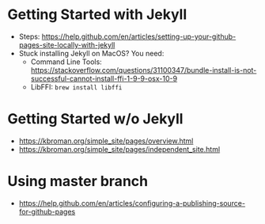 # Getting Started with Jekyll
- Steps: https://help.github.com/en/articles/setting-up-your-github-pages-site-locally-with-jekyll
- Stuck installing Jekyll on MacOS? You need:
    - Command Line Tools: https://stackoverflow.com/questions/31100347/bundle-install-is-not-successful-cannot-install-ffi-1-9-9-osx-10-9
    - LibFFI: `brew install libffi`

# Getting Started w/o Jekyll
- https://kbroman.org/simple_site/pages/overview.html
- https://kbroman.org/simple_site/pages/independent_site.html

# Using master branch
- https://help.github.com/en/articles/configuring-a-publishing-source-for-github-pages